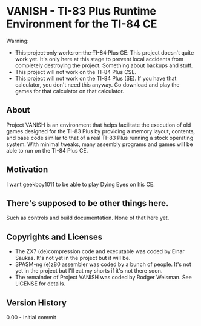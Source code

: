 VANISH - TI-83 Plus Runtime Environment for the TI-84 CE
============================================================
Warning:
* ~~This project only works on the TI-84 Plus CE.~~
  This project doesn't quite work yet. It's only here at this stage
  to prevent local accidents from completely destroying the project.
  Something about backups and stuff.
* This project will not work on the TI-84 Plus CSE.
* This project will not work on the TI-84 Plus (SE). If you have
  that calculator, you don't need this anyway. Go download and play
  the games for that calculator on that calculator.

About
-----
Project VANISH is an environment that helps facilitate the
execution of old games designed for the TI-83 Plus by providing a memory layout,
contents, and base code similar to that of a real TI-83 Plus running
a stock operating system. With minimal tweaks, many assembly programs
and games will be able to run on the TI-84 Plus CE.
  
Motivation
----------
I want geekboy1011 to be able to play Dying Eyes on his CE.

There's supposed to be other things here.
-----------------------------------------
Such as controls and build documentation. None of that here yet.

Copyrights and Licenses
-----------------------
* The ZX7 (de)compression code and executable was coded by Einar Saukas.
  It's not yet in the project but it will be.
* SPASM-ng (e)z80 assembler was coded by a bunch of people.
  It's not yet in the project but I'll eat my shorts if it's not there soon.
* The remainder of Project VANISH was coded by Rodger Weisman.
  See LICENSE for details.

Version History
---------------
0.00 - Initial commit




